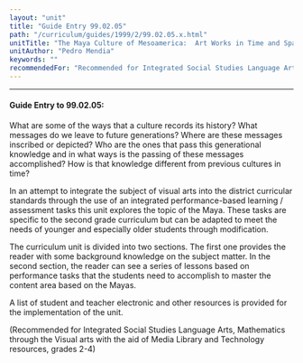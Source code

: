 ```yaml
---
layout: "unit"
title: "Guide Entry 99.02.05"
path: "/curriculum/guides/1999/2/99.02.05.x.html"
unitTitle: "The Maya Culture of Mesoamerica:  Art Works in Time and Space"
unitAuthor: "Pedro Mendia"
keywords: ""
recommendedFor: "Recommended for Integrated Social Studies Language Arts, Mathematics through the Visual arts with the aid of Media Library and Technology resources, grades 2-4."
---
```

<body>
<hr/>
<h4>
Guide Entry to 99.02.05:
</h4>
<p>What are some of the ways that a culture records its history? What messages do we leave to future generations? Where are these messages inscribed or depicted? Who are the ones that pass this generational knowledge and in what ways is the passing of these messages accomplished? How is that knowledge different from previous cultures in time?</p>
<p>
In an attempt to integrate the subject of visual arts into the district curricular standards through the use of an integrated performance-based learning / assessment tasks this unit explores the topic of the Maya. These tasks are specific to the second grade curriculum but can be adapted to meet the needs of younger and especially older students through modification.
</p>
<p>
The curriculum unit is divided into two sections. The first one provides the reader with some background knowledge on the subject matter. In the second section, the reader can see a series of lessons based on performance tasks that the students need to accomplish to master the content area based on the Mayas.
</p>
<p>
A list of student and teacher electronic and other resources is provided for the implementation of the unit.
</p>
<p>
(Recommended for Integrated Social Studies Language Arts, Mathematics through the Visual arts with the aid of Media Library and Technology resources, grades 2-4)
</p>
</body>
